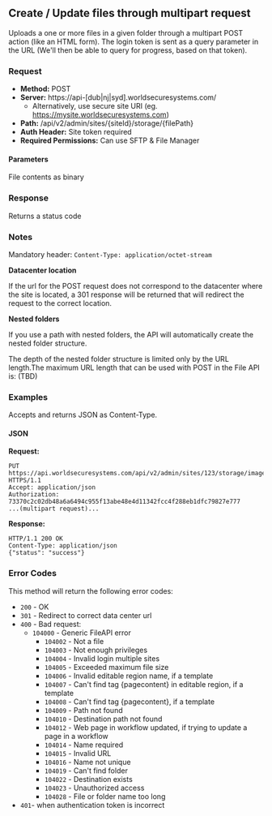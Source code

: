 ## Create / Update files through multipart request

Uploads a one or more files in a given folder through a multipart POST action (like an HTML form). The login token is sent as a query parameter in the URL (We'll then be able to query for progress, based on that token).

### Request

* **Method:** POST
* **Server:** https://api-[dub|nj|syd].worldsecuresystems.com/
  * Alternatively, use secure site URI (eg. https://mysite.worldsecuresystems.com)
* **Path:** /api/v2/admin/sites/{siteId}/storage/{filePath}
* **Auth Header:** Site token required
* **Required Permissions:** Can use SFTP & File Manager

#### Parameters ####

File contents as binary

### Response

Returns a status code

### Notes

Mandatory header: `Content-Type: application/octet-stream`

**Datacenter location**

If the url for the POST request does not correspond to the datacenter where the site is located, a 301 response will be returned that will redirect the request to the correct location.

**Nested folders**

If you use a path with nested folders, the API will automatically create the nested folder structure.

The depth of the nested folder structure is limited only by the URL length.The maximum URL length that can be used with POST in the File API is: (TBD)


### Examples

Accepts and returns JSON as Content-Type.

#### JSON

**Request:**
~~~
PUT https://api.worldsecuresystems.com/api/v2/admin/sites/123/storage/images HTTPS/1.1
Accept: application/json
Authorization: 73370c2c02db48a6a6494c955f13abe48e4d11342fcc4f288eb1dfc79827e777
...(multipart request)...
~~~

**Response:**
~~~
HTTP/1.1 200 OK
Content-Type: application/json
{"status": "success"}
~~~

### Error Codes

This method will return the following error codes:

* `200` - OK
* `301` - Redirect to correct data center url
* `400` - Bad request:
  * `104000` - Generic FileAPI error
	* `104002` - Not a file
	* `104003` - Not enough privileges 
	* `104004` - Invalid login multiple sites 
	* `104005` - Exceeded maximum file size 
	* `104006` - Invalid editable region name, if a template 
	* `104007` - Can't find tag {pagecontent} in editable region, if a template 
	* `104008` - Can't find tag {pagecontent}, if a template 
	* `104009` - Path not found
	* `104010` - Destination path not found 
	* `104012` - Web page in workflow updated, if trying to update a page in a workflow 
	* `104014` - Name required
	* `104015` - Invalid URL 
	* `104016` - Name not unique 
	* `104019` - Can't find folder 
	* `104022` - Destination exists 
	* `104023` - Unauthorized access 
	* `104028` - File or folder name too long 
* `401`- when authentication token is incorrect
